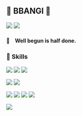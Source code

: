 ## 👊 BBANGI 👊

<img src="https://img.shields.io/badge/jinhyuk0103@gmail.com-9F81F7?style=flat&logo=Gmail&logoColor=white"/> [<img src="https://img.shields.io/badge/BBangi_Blog-9F81F7?style=flat&logo=Micro.blog&logoColor=white"/>](https://bangjinhyuk.github.io/)

#### 🚀　Well begun is half done.

### 🤜 Skills
<img src="https://img.shields.io/badge/Java-007396?style=flat&logo=Java&logoColor=white"/> <img src="https://img.shields.io/badge/Spring_Boot-007396?style=flat&logo=SpringBoot&logoColor=white"/> <img src="https://img.shields.io/badge/Android-007396?style=flat&logo=AndroidStudio&logoColor=white"/>

<img src="https://img.shields.io/badge/JavaScript-339933?style=flat&logo=JavaScript&logoColor=white"/> <img src="https://img.shields.io/badge/Node.js-339933?style=flat&logo=Node.js&logoColor=white"/> 

<img src="https://img.shields.io/badge/MySQL-232F3E?style=flat&logo=MySQL&logoColor=white"/> <img src="https://img.shields.io/badge/AWS-232F3E?style=flat&logo=AmazonAWS&logoColor=white"/> <img src="https://img.shields.io/badge/PHP-232F3E?style=flat&logo=PHP&logoColor=white"/> <img src="https://img.shields.io/badge/Firebase-232F3E?style=flat&logo=Firebase&logoColor=white"/> 

<img src="https://img.shields.io/badge/Python-3776AB?style=flat&logo=Python&logoColor=white"/> 


<!--
**bangjinhyuk/bangjinhyuk** is a ✨ _special_ ✨ repository because its `README.md` (this file) appears on your GitHub profile.

Here are some ideas to get you started:

- 🔭 I’m currently working on ...
- 🌱 I’m currently learning ...
- 👯 I’m looking to collaborate on ...
- 🤔 I’m looking for help with ...
- 💬 Ask me about ...
- 📫 How to reach me: ...
- 😄 Pronouns: ...
- ⚡ Fun fact: ...
-->

